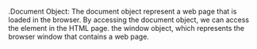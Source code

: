 .Document Object: The document object represent a web page that is loaded in the browser. By accessing the document object, we can access the element in the HTML page.
the window object, which represents the browser window that contains a web page.
